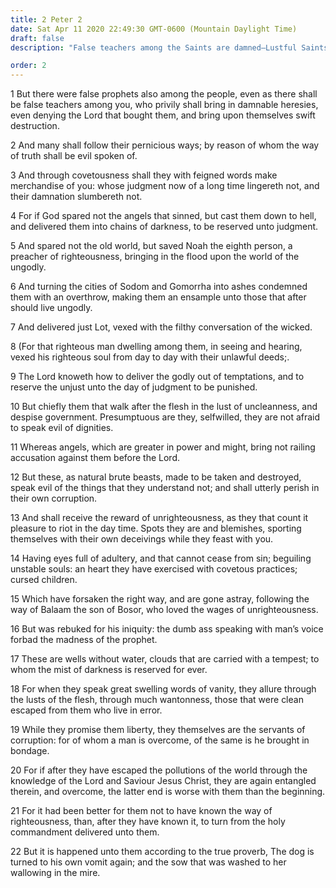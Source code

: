 ```yaml
---
title: 2 Peter 2
date: Sat Apr 11 2020 22:49:30 GMT-0600 (Mountain Daylight Time)
draft: false
description: "False teachers among the Saints are damned—Lustful Saints will perish in their own corruption."

order: 2
---
```

    
1 But there were false prophets also among the people, even as there shall be false teachers among you, who privily shall bring in damnable heresies, even denying the Lord that bought them, and bring upon themselves swift destruction.

2 And many shall follow their pernicious ways; by reason of whom the way of truth shall be evil spoken of.

3 And through covetousness shall they with feigned words make merchandise of you: whose judgment now of a long time lingereth not, and their damnation slumbereth not.

4 For if God spared not the angels that sinned, but cast them down to hell, and delivered them into chains of darkness, to be reserved unto judgment.

5 And spared not the old world, but saved Noah the eighth person, a preacher of righteousness, bringing in the flood upon the world of the ungodly.

6 And turning the cities of Sodom and Gomorrha into ashes condemned them with an overthrow, making them an ensample unto those that after should live ungodly.

7 And delivered just Lot, vexed with the filthy conversation of the wicked.

8 (For that righteous man dwelling among them, in seeing and hearing, vexed his righteous soul from day to day with their unlawful deeds;.

9 The Lord knoweth how to deliver the godly out of temptations, and to reserve the unjust unto the day of judgment to be punished.

10 But chiefly them that walk after the flesh in the lust of uncleanness, and despise government. Presumptuous are they, selfwilled, they are not afraid to speak evil of dignities.

11 Whereas angels, which are greater in power and might, bring not railing accusation against them before the Lord.

12 But these, as natural brute beasts, made to be taken and destroyed, speak evil of the things that they understand not; and shall utterly perish in their own corruption.

13 And shall receive the reward of unrighteousness, as they that count it pleasure to riot in the day time. Spots they are and blemishes, sporting themselves with their own deceivings while they feast with you.

14 Having eyes full of adultery, and that cannot cease from sin; beguiling unstable souls: an heart they have exercised with covetous practices; cursed children.

15 Which have forsaken the right way, and are gone astray, following the way of Balaam the son of Bosor, who loved the wages of unrighteousness.

16 But was rebuked for his iniquity: the dumb ass speaking with man’s voice forbad the madness of the prophet.

17 These are wells without water, clouds that are carried with a tempest; to whom the mist of darkness is reserved for ever.

18 For when they speak great swelling words of vanity, they allure through the lusts of the flesh, through much wantonness, those that were clean escaped from them who live in error.

19 While they promise them liberty, they themselves are the servants of corruption: for of whom a man is overcome, of the same is he brought in bondage.

20 For if after they have escaped the pollutions of the world through the knowledge of the Lord and Saviour Jesus Christ, they are again entangled therein, and overcome, the latter end is worse with them than the beginning.

21 For it had been better for them not to have known the way of righteousness, than, after they have known it, to turn from the holy commandment delivered unto them.

22 But it is happened unto them according to the true proverb, The dog is turned to his own vomit again; and the sow that was washed to her wallowing in the mire.
